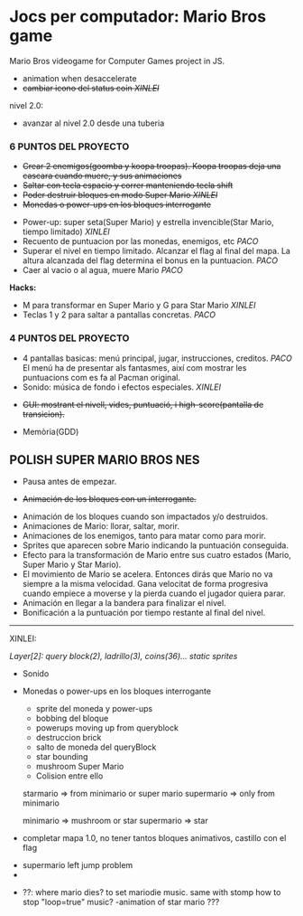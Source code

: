 # Jocs per computador: Mario Bros game

Mario Bros videogame for Computer Games project in JS.

- animation when desaccelerate
- ~~cambiar icono del status coin *XINLEI*~~

nivel 2.0:
- avanzar al nivel 2.0 desde una tuberia

### 6 PUNTOS DEL PROYECTO
+ ~~Crear 2 enemigos(goomba y koopa troopas). Koopa troopas deja una cascara cuando muere, y sus animaciones~~
+ ~~Saltar con tecla espacio y correr manteniendo tecla shift~~
+ ~~Poder destruir bloques en modo Super Mario *XINLEI*~~
+ ~~Monedas o power-ups en los bloques interrogante~~
- Power-up: super seta(Super Mario) y estrella invencible(Star Mario, tiempo limitado) *XINLEI*
- Recuento de puntuacion por las monedas, enemigos, etc  *PACO*
- Superar el nivel en tiempo limitado. Alcanzar el flag al final del mapa. La altura alcanzada del flag determina el bonus en la puntuacion. *PACO*
- Caer al vacio o al agua, muere Mario *PACO*

**Hacks:**
- M para transformar en Super Mario y G para Star Mario  *XINLEI*
- Teclas 1 y 2 para saltar a pantallas concretas. *PACO*

### 4 PUNTOS DEL PROYECTO
- 4 pantallas basicas: menú principal, jugar, instrucciones, creditos. *PACO* 
El menú ha de presentar als fantasmes, així com mostrar les puntuacions com es fa al Pacman original.
- Sonido: música de fondo i efectos especiales.  *XINLEI*
+ ~~GUI: mostrant el nivell, vides, puntuació, i high-score(pantalla de transicion).~~
- Memòria(GDD)


## POLISH SUPER MARIO BROS NES
- Pausa antes de empezar.
+ ~~Animación de los bloques con un interrogante.~~
- Animación de los bloques cuando son impactados y/o destruidos.
- Animaciones de Mario: llorar, saltar, morir.
- Animaciones de los enemigos, tanto para matar como para morir.
- Sprites que aparecen sobre Mario indicando la puntuación conseguida.
- Efecto para la transformación de Mario entre sus cuatro estados (Mario, Super Mario y Star Mario).
- El movimiento de Mario se acelera. Entonces dirás que Mario no va siempre a la misma velocidad. Gana velocitat de forma progresiva
cuando empiece a moverse y la pierda cuando el jugador quiera parar.
- Animación en llegar a la bandera para finalizar el nivel.
- Bonificación a la puntuación por tiempo restante al final del nivel.

-----------------------------------
XINLEI:

*Layer[2]: query block(2), ladrillo(3), coins(36)... static sprites*
- Sonido

- Monedas o power-ups en los bloques interrogante
  + sprite del moneda y power-ups
  + bobbing del bloque
  - powerups moving up from queryblock
  + destruccion brick
  + salto de moneda del queryBlock
  + star bounding
  + mushroom Super Mario
  + Colision entre ello

  starmario => from minimario or super mario
  supermario => only from minimario

  minimario => mushroom or star
  supermario => star

- completar mapa 1.0, no tener tantos bloques animativos, castillo con el flag

* supermario left jump problem
* 
- ??:
  where mario dies? to set mariodie music. same with stomp
  how to stop "loop=true" music?
  -animation of star mario ???
  